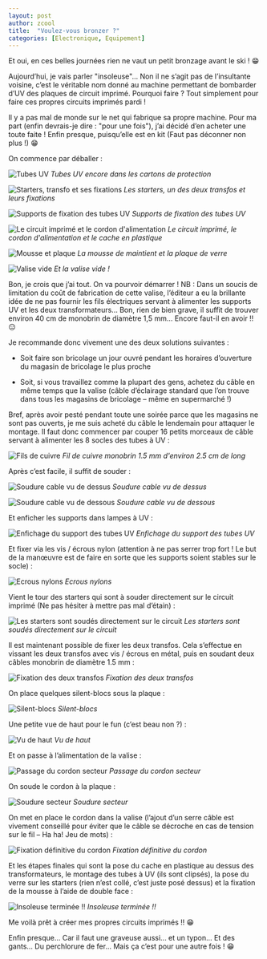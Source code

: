 ```yaml
---
layout: post
author: zcool
title:  "Voulez-vous bronzer ?"
categories: [Electronique, Equipement]
---
```


Et oui, en ces belles journées rien ne vaut un petit bronzage avant le ski ! :grin:

Aujourd’hui, je vais parler "insoleuse"... Non il ne s’agit pas de l’insultante voisine,
c’est le véritable nom donné au machine permettant de bombarder d’UV des plaques de
circuit imprimé. Pourquoi faire ? Tout simplement pour faire ces propres circuits
imprimés pardi !

Il y a pas mal de monde sur le net qui fabrique sa propre machine. Pour ma part
(enfin devrais-je dire : "pour une fois"), j’ai décidé d’en acheter une toute faite !
Enfin presque, puisqu’elle est en kit (Faut pas déconner non plus !) :grin:

On commence par déballer :

![Tubes UV](/assets/posts/Insoleuse-01-Tubes-UV.jpg)
_Tubes UV encore dans les cartons de protection_

![Starters, transfo et ses fixations](/assets/posts/Insoleuse-02-Starters-transfo-fixation.jpg)
_Les starters, un des deux transfos et leurs fixations_

![Supports de fixation des tubes UV](/assets/posts/Insoleuse-03-Fixation-tubes.jpg)
_Supports de fixation des tubes UV_

![Le circuit imprimé et le cordon d'alimentation](/assets/posts/Insoleuse-04-circuit-alim-cache.jpg)
_Le circuit imprimé, le cordon d'alimentation et le cache en plastique_

![Mousse et plaque](/assets/posts/Insoleuse-05-Mousse-plaque.jpg)
_La mousse de maintient et la plaque de verre_

![Valise vide](/assets/posts/Insoleuse-06-Valise.jpg)
_Et la valise vide !_

Bon, je crois que j’ai tout. On va pourvoir démarrer ! NB : Dans un soucis de limitation
du coût de fabrication de cette valise, l’éditeur a eu la brillante idée de ne pas fournir
les fils électriques servant à alimenter les supports UV et les deux transformateurs...
Bon, rien de bien grave, il suffit de trouver environ 40 cm de monobrin de diamètre 1,5 mm...
Encore faut-il en avoir !! :expressionless:

Je recommande donc vivement une des deux solutions suivantes :

- Soit faire son bricolage un jour ouvré pendant les horaires d’ouverture du magasin de
  bricolage le plus proche

- Soit, si vous travaillez comme la plupart des gens, achetez du câble en même temps
  que la valise (câble d’éclairage standard que l’on trouve dans tous les magasins de
  bricolage – même en supermarché !)

Bref, après avoir pesté pendant toute une soirée parce que les magasins ne sont pas
ouverts, je me suis acheté du câble le lendemain pour attaquer le montage. Il faut donc
commencer par couper 16 petits morceaux de câble servant à alimenter les 8 socles des tubes à UV :

![Fils de cuivre](/assets/posts/Insoleuse-07-Cuivre.jpg)
_Fil de cuivre monobrin 1.5 mm d'environ 2.5 cm de long_

Après c’est facile, il suffit de souder :

![Soudure cable vu de dessus](/assets/posts/Insoleuse-08-Soudure-cuivre.jpg)
_Soudure cable vu de dessus_

![Soudure cable vu de dessous](/assets/posts/Insoleuse-09-Soudure-cuivre-2.jpg)
_Soudure cable vu de dessous_

Et enficher les supports dans lampes à UV :

![Enfichage du support des tubes UV](/assets/posts/Insoleuse-10-Fixation-support-tube.jpg)
_Enfichage du support des tubes UV_

Et fixer via les vis / écrous nylon (attention à ne pas serrer trop fort ! Le but de la
manœuvre est de faire en sorte que les supports soient stables sur le socle) :

![Ecrous nylons](/assets/posts/Insoleuse-11-Fixation-support-tube-2.jpg)
_Ecrous nylons_

Vient le tour des starters qui sont à souder directement sur le circuit imprimé (Ne pas
hésiter à mettre pas mal d’étain) :

![Les starters sont soudés directement sur le circuit](/assets/posts/Insoleuse-12-Fixation-starter.jpg)
_Les starters sont soudés directement sur le circuit_

Il est maintenant possible de fixer les deux transfos. Cela s’effectue en vissant les
deux transfos avec vis / écrous en métal, puis en soudant deux câbles monobrin de diamètre 1.5 mm :

![Fixation des deux transfos](/assets/posts/Insoleuse-13-Fixation-alimentation.jpg)
_Fixation des deux transfos_

On place quelques silent-blocs sous la plaque :

![Silent-blocs](/assets/posts/Insoleuse-14-Ajout-support-plastique.jpg)
_Silent-blocs_

Une petite vue de haut pour le fun (c’est beau non ?) :

![Vu de haut](/assets/posts/Insoleuse-15-Vu-de-haut.jpg)
_Vu de haut_

Et on passe à l’alimentation de la valise :

![Passage du cordon secteur](/assets/posts/Insoleuse-16-Fixation-cordon-secteur.jpg)
_Passage du cordon secteur_

On soude le cordon à la plaque :

![Soudure secteur](/assets/posts/Insoleuse-17-Soudure-secteur.jpg)
_Soudure secteur_

On met en place le cordon dans la valise (l’ajout d’un serre câble est vivement conseillé pour
éviter que le câble se décroche en cas de tension sur le fil – Ha ha! Jeu de mots) :

![Fixation définitive du cordon](/assets/posts/Insoleuse-18-Emplacement-cordon1.jpg)
_Fixation définitive du cordon_

Et les étapes finales qui sont la pose du cache en plastique au dessus des transformateurs, le
montage des tubes à UV (ils sont clipsés), la pose du verre sur les starters (rien n’est collé,
c’est juste posé dessus) et la fixation de la mousse à l’aide de double face :

![Insoleuse terminée !!](/assets/posts/Insoleuse-19-Valise-terminee.jpg)
_Insoleuse terminée !!_

Me voilà prêt à créer mes propres circuits imprimés !! :grin:

Enfin presque… Car il faut une graveuse aussi... et un typon... Et des gants... Du perchlorure
de fer... Mais ça c’est pour une autre fois ! :grin:
